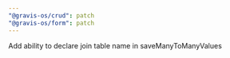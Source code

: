 ```yaml
---
"@gravis-os/crud": patch
"@gravis-os/form": patch
---
```


Add ability to declare join table name in saveManyToManyValues
